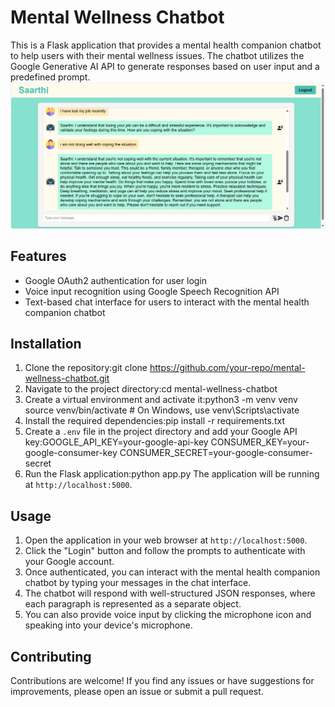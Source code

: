 # Mental Wellness Chatbot

This is a Flask application that provides a mental health companion chatbot to help users with their mental wellness issues. The chatbot utilizes the Google Generative AI API to generate responses based on user input and a predefined prompt.
![Mental Wellness Chatbot](/saarthi2.png "Mental Wellness Chatbot")
## Features

- Google OAuth2 authentication for user login
- Voice input recognition using Google Speech Recognition API
- Text-based chat interface for users to interact with the mental health companion chatbot

## Installation

1. Clone the repository:git clone https://github.com/your-repo/mental-wellness-chatbot.git
2. Navigate to the project directory:cd mental-wellness-chatbot
3. Create a virtual environment and activate it:python3 -m venv venv
source venv/bin/activate  # On Windows, use venv\Scripts\activate
4. Install the required dependencies:pip install -r requirements.txt
5. Create a `.env` file in the project directory and add your Google API key:GOOGLE_API_KEY=your-google-api-key CONSUMER_KEY=your-google-consumer-key CONSUMER_SECRET=your-google-consumer-secret
6. Run the Flask application:python app.py
   The application will be running at `http://localhost:5000`.

## Usage

1. Open the application in your web browser at `http://localhost:5000`.
2. Click the "Login" button and follow the prompts to authenticate with your Google account.
3. Once authenticated, you can interact with the mental health companion chatbot by typing your messages in the chat interface.
4. The chatbot will respond with well-structured JSON responses, where each paragraph is represented as a separate object.
5. You can also provide voice input by clicking the microphone icon and speaking into your device's microphone.

## Contributing

Contributions are welcome! If you find any issues or have suggestions for improvements, please open an issue or submit a pull request.


      
